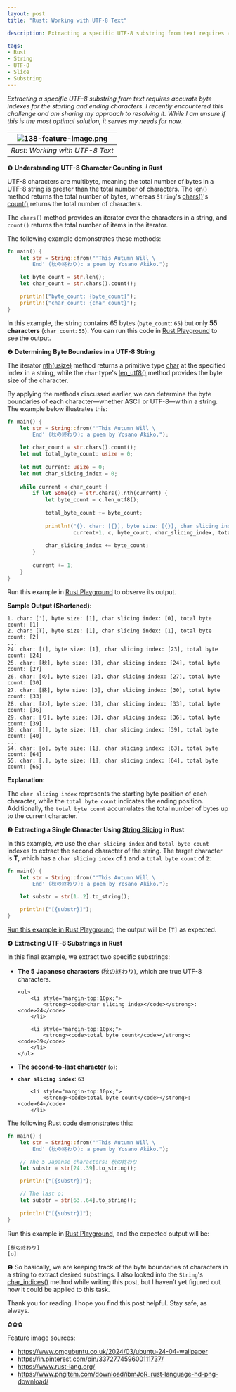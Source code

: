 ```yaml
---
layout: post
title: "Rust: Working with UTF-8 Text"

description: Extracting a specific UTF-8 substring from text requires accurate byte indexes for the starting and ending characters. I recently encountered this challenge and am sharing my approach to resolving it. While I am unsure if this is the most optimal solution, it serves my needs for now.

tags: 
- Rust
- String
- UTF-8
- Slice
- Substring
---
```


<em>
Extracting a specific UTF-8 substring from text requires accurate byte indexes for the starting and ending characters. I recently encountered this challenge and am sharing my approach to resolving it. While I am unsure if this is the most optimal solution, it serves my needs for now.
</em>

| ![138-feature-image.png](https://behainguyen.wordpress.com/wp-content/uploads/2025/06/138-feature-image.png) |
|:--:|
| *Rust: Working with UTF-8 Text* |

<a id="example-one"></a>
<p>
❶ <strong>Understanding UTF-8 Character Counting in Rust</strong>
</p>

<p>
UTF-8 characters are multibyte, meaning the total number of bytes in a UTF-8 string 
is greater than the total number of characters. The  
<a href="https://doc.rust-lang.org/std/string/struct.String.html#method.len" 
title="std String len() method" target="_blank">len()</a> 
method returns the total number of bytes, whereas  
<code>String</code>'s 
<a href="https://doc.rust-lang.org/std/string/struct.String.html#method.chars" 
title="std String chars() method" target="_blank">chars()</a>'s 
<a href="https://doc.rust-lang.org/std/iter/trait.Iterator.html#method.count" 
title="std Iterator method count()" target="_blank">count()</a> 
returns the total number of characters.
</p>

<p>
The <code>chars()</code> method provides an iterator over the characters in a string, and <code>count()</code> returns the total number of items in the iterator.
</p>

<p>
The following example demonstrates these methods:
</p>

```rust
fn main() {
    let str = String::from("'This Autumn Will \
        End' (秋の終わり): a poem by Yosano Akiko.");

    let byte_count = str.len();
    let char_count = str.chars().count();

    println!("byte_count: {byte_count}");
    println!("char_count: {char_count}");
}
```

<p>
In this example, the string contains 65 bytes (<code>byte_count</code>: <code>65</code>) 
but only <strong>55 characters</strong> (<code>char_count</code>: <code>55</code>). 
You can run this code in 
<a href="https://play.rust-lang.org/?version=stable&mode=debug&edition=2024&gist=50130095ca7e0004e699839536b37f40" 
title="Example 1 Rust Playground" target="_blank">Rust Playground</a>
to see the output.
</p>

<a id="example-two"></a>
<p>
❷ <strong>Determining Byte Boundaries in a UTF-8 String</strong>
</p>

<p>
The iterator  
<a href="https://doc.rust-lang.org/std/iter/trait.Iterator.html#method.nth" 
title="std Iterator nth() method" target="_blank">nth(usize)</a> 
method returns a primitive type <a href="https://doc.rust-lang.org/std/primitive.char.html" 
title="Primitive Type char" target="_blank">char</a> 
at the specified index in a string, 
while the <code>char</code> type's 
<a href="https://doc.rust-lang.org/std/primitive.char.html#method.len_utf8" 
title="Primitive Type char len_utf8() method" target="_blank">len_utf8()</a> 
method provides the byte size of the character.
</p>

<p>
By applying the methods discussed earlier, we can determine the byte boundaries of each character—whether ASCII or UTF-8—within a string. The example below illustrates this:
</p>

```rust
fn main() {
    let str = String::from("'This Autumn Will \
        End' (秋の終わり): a poem by Yosano Akiko.");

    let char_count = str.chars().count();
    let mut total_byte_count: usize = 0;
    
    let mut current: usize = 0;
    let mut char_slicing_index = 0;
    
    while current < char_count {
        if let Some(c) = str.chars().nth(current) {
            let byte_count = c.len_utf8();
            
            total_byte_count += byte_count;
            
            println!("{}. char: [{}], byte size: [{}], char slicing index: [{}], total byte count: [{}]", 
                     current+1, c, byte_count, char_slicing_index, total_byte_count);
                     
            char_slicing_index += byte_count;
        }
        
        current += 1;
    }
}
```

<p>
Run this example in 
<a href="https://play.rust-lang.org/?version=stable&mode=debug&edition=2024&gist=03ae2d92788f12e28dcd740df62baf3e" 
title="Example 2 Rust Playground" target="_blank">Rust Playground</a> to observe its output.
</p>

<p>
<strong>Sample Output (Shortened):</strong>
</p>

```
1. char: ['], byte size: [1], char slicing index: [0], total byte count: [1]
2. char: [T], byte size: [1], char slicing index: [1], total byte count: [2]
...
24. char: [(], byte size: [1], char slicing index: [23], total byte count: [24]
25. char: [秋], byte size: [3], char slicing index: [24], total byte count: [27]
26. char: [の], byte size: [3], char slicing index: [27], total byte count: [30]
27. char: [終], byte size: [3], char slicing index: [30], total byte count: [33]
28. char: [わ], byte size: [3], char slicing index: [33], total byte count: [36]
29. char: [り], byte size: [3], char slicing index: [36], total byte count: [39]
30. char: [)], byte size: [1], char slicing index: [39], total byte count: [40]
...
54. char: [o], byte size: [1], char slicing index: [63], total byte count: [64]
55. char: [.], byte size: [1], char slicing index: [64], total byte count: [65]
```

<p>
<strong>Explanation:</strong>
</p>

<p>
The <code>char slicing index</code> represents the starting byte position of each character, while the <code>total byte count</code> indicates the ending position. Additionally, the <code>total byte count</code> accumulates the total number of bytes up to the current character.
</p>

<a id="example-three"></a>
<p>
❸ <strong>
Extracting a Single Character Using 
<a href="https://doc.rust-lang.org/book/ch08-02-strings.html#slicing-strings" 
title="The Rust Book: Slicing Strings" target="_blank">String Slicing</a> in Rust
</strong>
</p>

<p>
In this example, we use the <code>char slicing index</code> and <code>total byte count</code> indexes to extract the second character of the string. The target character is <strong>T</strong>, which has a <code>char slicing index</code> of <code>1</code> and a <code>total byte count</code> of <code>2</code>:
</p>

```rust
fn main() {
    let str = String::from("'This Autumn Will \
        End' (秋の終わり): a poem by Yosano Akiko.");

    let substr = str[1..2].to_string();

    println!("[{substr}]");
}
```

<p>
<a href="https://play.rust-lang.org/?version=stable&mode=debug&edition=2024&gist=ac6a6a0d577186d1a8b840de3a27b61f" 
title="Example 3 Rust Playground" target="_blank">Run this example in Rust Playground</a>; 
the output will be <code>[T]</code> as expected. 
</p>

<a id="example-four"></a>
<p>
❹ <strong>Extracting UTF-8 Substrings in Rust</strong>
</p>

<p>
In this final example, we extract two specific substrings:
</p>

<ul>
<li style="margin-top:10px;">
<strong>The 5 Japanese characters</strong> (秋の終わり), which are true UTF-8 characters.

    <ul>
	    <li style="margin-top:10px;">
		    <strong><code>char slicing index</code></strong>: <code>24</code>
	    </li>

	    <li style="margin-top:10px;">
		    <strong><code>total byte count</code></strong>: <code>39</code>
	    </li>
    </ul>
</li>

<li style="margin-top:10px;">
<strong>The second-to-last character</strong> (<code>o</code>): 
	    <li style="margin-top:10px;">
		    <strong><code>char slicing index</code></strong>: <code>63</code>
	    </li>

	    <li style="margin-top:10px;">
		    <strong><code>total byte count</code></strong>: <code>64</code>
	    </li>
</li>
</ul>	

<p>
The following Rust code demonstrates this:
</p>

```rust
fn main() {
    let str = String::from("'This Autumn Will \
        End' (秋の終わり): a poem by Yosano Akiko.");

    // The 5 Japanse characters: 秋の終わり
    let substr = str[24..39].to_string();

    println!("[{substr}]");

    // The last o:
    let substr = str[63..64].to_string();
    
    println!("[{substr}]");    
}
```

<p>
Run this example in 
<a href="https://play.rust-lang.org/?version=stable&mode=debug&edition=2024&gist=a4d9e3a3777dac3ba0160b6f7256283c" 
title="Example 4 Rust Playground" target="_blank">Rust Playground</a>, and the expected output will be:
</p>

```
[秋の終わり]
[o]
```

<a id="concluding-remarks"></a>
<p>
❺ So basically, we are keeping track of the byte boundaries of characters in a 
string to extract desired substrings. I also looked into the 
<code>String</code>'s 
<a href="https://doc.rust-lang.org/beta/std/primitive.str.html#method.char_indices" 
title="std String char_indices() method" target="_blank">char_indices()</a> 
method while writing this post, but I haven’t yet figured out how it could be applied to this task.
</p>

<p>
Thank you for reading. I hope you find this post helpful. Stay safe, as always.
</p>

<p>✿✿✿</p>

<p>
Feature image sources:
</p>

<ul>
<li>
<a href="https://www.omgubuntu.co.uk/2024/03/ubuntu-24-04-wallpaper" target="_blank">https://www.omgubuntu.co.uk/2024/03/ubuntu-24-04-wallpaper</a>
</li>
<li>
<a href="https://in.pinterest.com/pin/337277459600111737/" target="_blank">https://in.pinterest.com/pin/337277459600111737/</a>
</li>
<li>
<a href="https://www.rust-lang.org/" target="_blank">https://www.rust-lang.org/</a>
</li>
<li>
<a href="https://www.pngitem.com/download/ibmJoR_rust-language-hd-png-download/" target="_blank">https://www.pngitem.com/download/ibmJoR_rust-language-hd-png-download/</a>
</li>
</ul>

